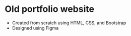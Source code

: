 # Old portfolio website
* Created from scratch using HTML, CSS, and Bootstrap
* Designed using Figma
